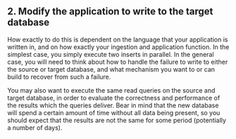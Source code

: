 ## 2. Modify the application to write to the target database

How exactly to do this is dependent on the language that your application is
written in, and on how exactly your ingestion and application function. In the
simplest case, you simply execute two inserts in parallel. In the general case,
you will need to think about how to handle the failure to write to either the
source or target database, and what mechanism you want to or can build to
recover from such a failure.

You may also want to execute the same read queries on the source and target
database, in order to evaluate the correctness and performance of the results
which the queries deliver. Bear in mind that the new database will spend a
certain amount of time without all data being present, so you should expect
that the results are not the same for some period (potentially a number of
days).
